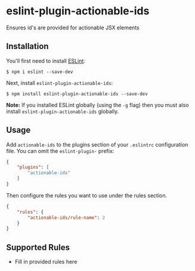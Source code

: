 # eslint-plugin-actionable-ids

Ensures id&#39;s are provided for actionable JSX elements

## Installation

You'll first need to install [ESLint](http://eslint.org):

```
$ npm i eslint --save-dev
```

Next, install `eslint-plugin-actionable-ids`:

```
$ npm install eslint-plugin-actionable-ids --save-dev
```

**Note:** If you installed ESLint globally (using the `-g` flag) then you must also install `eslint-plugin-actionable-ids` globally.

## Usage

Add `actionable-ids` to the plugins section of your `.eslintrc` configuration file. You can omit the `eslint-plugin-` prefix:

```json
{
    "plugins": [
        "actionable-ids"
    ]
}
```


Then configure the rules you want to use under the rules section.

```json
{
    "rules": {
        "actionable-ids/rule-name": 2
    }
}
```

## Supported Rules

* Fill in provided rules here






